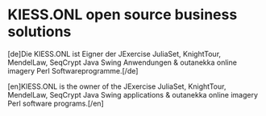 # KIESS.ONL open source business solutions
<p>
  [de]Die KIESS.ONL ist Eigner der JExercise JuliaSet, KnightTour, MendelLaw, SeqCrypt Java Swing Anwendungen & outanekka online imagery Perl Softwareprogramme.[/de]
</p>
<p>
  [en]KIESS.ONL is the owner of the JExercise JuliaSet, KnightTour, MendelLaw, SeqCrypt Java Swing applications & outanekka online imagery Perl software programs.[/en]
</p>
